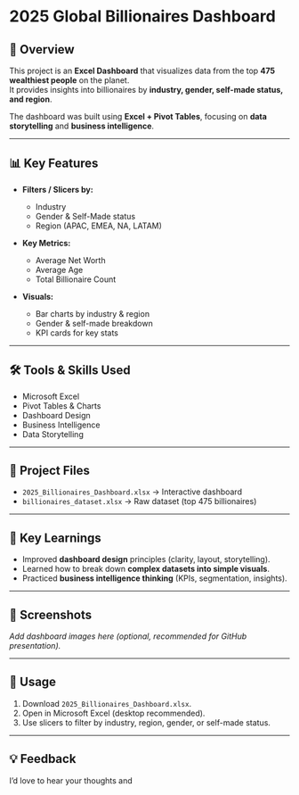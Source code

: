 #  2025 Global Billionaires Dashboard

## 📌 Overview
This project is an **Excel Dashboard** that visualizes data from the top **475 wealthiest people** on the planet.  
It provides insights into billionaires by **industry, gender, self-made status, and region**.  

The dashboard was built using **Excel + Pivot Tables**, focusing on **data storytelling** and **business intelligence**.

---

## 📊 Key Features
- **Filters / Slicers by:**
  - Industry  
  - Gender & Self-Made status  
  - Region (APAC, EMEA, NA, LATAM)  

- **Key Metrics:**
  - Average Net Worth  
  - Average Age  
  - Total Billionaire Count  

- **Visuals:**
  - Bar charts by industry & region  
  - Gender & self-made breakdown  
  - KPI cards for key stats  

---

## 🛠️ Tools & Skills Used
- Microsoft Excel  
- Pivot Tables & Charts  
- Dashboard Design  
- Business Intelligence  
- Data Storytelling  

---

## 📂 Project Files
- `2025_Billionaires_Dashboard.xlsx` → Interactive dashboard  
- `billionaires_dataset.xlsx` → Raw dataset (top 475 billionaires)  

---

## 🚀 Key Learnings
- Improved **dashboard design** principles (clarity, layout, storytelling).  
- Learned how to break down **complex datasets into simple visuals**.  
- Practiced **business intelligence thinking** (KPIs, segmentation, insights).  

---

## 📸 Screenshots
_Add dashboard images here (optional, recommended for GitHub presentation)._

---

## 🔗 Usage
1. Download `2025_Billionaires_Dashboard.xlsx`.  
2. Open in Microsoft Excel (desktop recommended).  
3. Use slicers to filter by industry, region, gender, or self-made status.  

---

## 💡 Feedback
I’d love to hear your thoughts and
